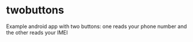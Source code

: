 # twobuttons

Example android app with two buttons: one reads your phone number and the other reads your IMEI
